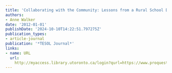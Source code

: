 ```yaml
---
title: 'Collaborating with the Community: Lessons from a Rural School District'
authors:
- Anne Walker
date: '2012-01-01'
publishDate: '2024-10-10T14:22:51.797275Z'
publication_types:
- article-journal
publication: '*TESOL Journal*'
links:
- name: URL
  url: 
    http://myaccess.library.utoronto.ca/login?qurl=https://www.proquest.com/docview/1509085557?accountid=14771&bdid=38382&_bd=%2B7KhDiCmm5%2FxD6fhxl6hsbCuhik%3D
---
```


